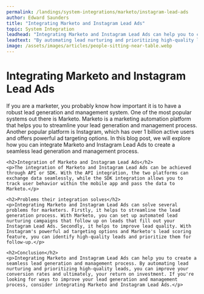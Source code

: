 ```yaml
---
permalink: /landings/system-integrations/marketo/instagram-lead-ads
author: Edward Saunders
title: "Integrating Marketo and Instagram Lead Ads"
topic: System Integration
leadhead: "Integrating Marketo and Instagram Lead Ads can help you to create a seamless lead generation and management process"
leadtext: "By automating lead nurturing and prioritizing high-quality leads, you can improve your conversion rates and ultimately, your return on investment. If you're looking for ways to improve your lead generation and management process, consider integrating Marketo and Instagram Lead Ads."
image: /assets/images/articles/people-sitting-near-table.webp
---
```

<div class="arttext">    <h1>Integrating Marketo and Instagram Lead Ads</h1>
    <p>If you are a marketer, you probably know how important it is to have a robust lead generation and management system. One of the most popular systems out there is Marketo. Marketo is a marketing automation platform that helps you to streamline your lead generation and management process. Another popular platform is Instagram, which has over 1 billion active users and offers powerful ad targeting options. In this blog post, we will explore how you can integrate Marketo and Instagram Lead Ads to create a seamless lead generation and management process.</p>

    <h2>Integration of Marketo and Instagram Lead Ads</h2>
    <p>The integration of Marketo and Instagram Lead Ads can be achieved through API or SDK. With the API integration, the two platforms can exchange data seamlessly, while the SDK integration allows you to track user behavior within the mobile app and pass the data to Marketo.</p>

    <h2>Problems their integration solves</h2>
    <p>Integrating Marketo and Instagram Lead Ads can solve several problems for marketers. Firstly, it helps to streamline the lead generation process. With Marketo, you can set up automated lead nurturing campaigns that follow up on leads that fill out your Instagram Lead Ads. Secondly, it helps to improve lead quality. With Instagram's powerful ad targeting options and Marketo's lead scoring feature, you can identify high-quality leads and prioritize them for follow-up.</p>

    <h2>Conclusion</h2>
    <p>Integrating Marketo and Instagram Lead Ads can help you to create a seamless lead generation and management process. By automating lead nurturing and prioritizing high-quality leads, you can improve your conversion rates and ultimately, your return on investment. If you're looking for ways to improve your lead generation and management process, consider integrating Marketo and Instagram Lead Ads.</p>

</div>